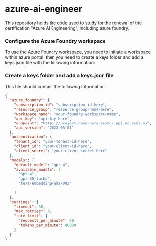 # azure-ai-engineer
This repository holds the code used to study for the renewal of the certification "Azure AI Engineering", including azure foundry. 

### Configure the Azure Foundry workspace
To use the Azure Foundry workspace, you need to initiate a workspace within azure portal. then you need to create a keys folder and add a keys.json file with the following information:

### Create a keys folder and add a keys.json file
This file should contain the following information:
```json
{
  "azure_foundry": {
    "subscription_id": "subscription-id-here",
    "resource_group": "resource-group-name-here",
    "workspace_name": "your-foundry-workspace-name",
    "api_key": "api-key-here",
    "endpoint": "https://project-name-here.eastus.api.azureml.ms",
    "api_version": "2023-05-01"
  },
  "authentication": {
    "tenant_id": "your-tenant-id-here",
    "client_id": "your-client-id-here",
    "client_secret": "your-client-secret-here"
  },
  "models": {
    "default_model": "gpt-4",
    "available_models": [
      "gpt-4",
      "gpt-35-turbo",
      "text-embedding-ada-002"
      
    ]
  },
  "settings": {
    "timeout": 30,
    "max_retries": 3,
    "rate_limit": {
      "requests_per_minute": 60,
      "tokens_per_minute": 40000
    }
  }
}   
```

